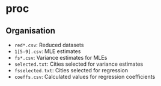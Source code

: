 # proc
## Organisation
- `red*.csv`: Reduced datasets
- `1[5-9].csv`: MLE estimates
- `fs*.csv`: Variance estimates for MLEs
- `selected.txt`: Cities selected for variance estimates
- `fsselected.txt`: Cities selected for regression
- `coeffs.csv`: Calculated values for regression coefficients

